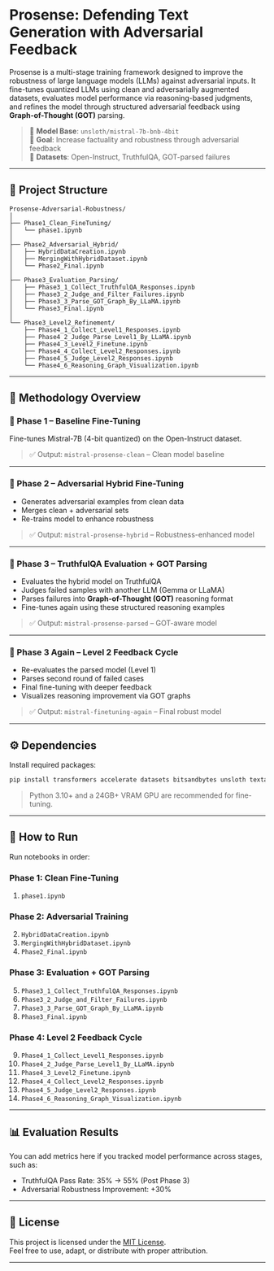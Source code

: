 # Prosense: Defending Text Generation with Adversarial Feedback

Prosense is a multi-stage training framework designed to improve the robustness of large language models (LLMs) against adversarial inputs. It fine-tunes quantized LLMs using clean and adversarially augmented datasets, evaluates model performance via reasoning-based judgments, and refines the model through structured adversarial feedback using **Graph-of-Thought (GOT)** parsing.

> 🚀 **Model Base**: `unsloth/mistral-7b-bnb-4bit`  
> 🧠 **Goal**: Increase factuality and robustness through adversarial feedback  
> 🧪 **Datasets**: Open-Instruct, TruthfulQA, GOT-parsed failures

---

## 📁 Project Structure

```
Prosense-Adversarial-Robustness/
│
├── Phase1_Clean_FineTuning/
│   └── phase1.ipynb
│
├── Phase2_Adversarial_Hybrid/
│   ├── HybridDataCreation.ipynb
│   ├── MergingWithHybridDataset.ipynb
│   └── Phase2_Final.ipynb
│
├── Phase3_Evaluation_Parsing/
│   ├── Phase3_1_Collect_TruthfulQA_Responses.ipynb
│   ├── Phase3_2_Judge_and_Filter_Failures.ipynb
│   ├── Phase3_3_Parse_GOT_Graph_By_LLaMA.ipynb
│   └── Phase3_Final.ipynb
│
└── Phase3_Level2_Refinement/
    ├── Phase4_1_Collect_Level1_Responses.ipynb
    ├── Phase4_2_Judge_Parse_Level1_By_LLaMA.ipynb
    ├── Phase4_3_Level2_Finetune.ipynb
    ├── Phase4_4_Collect_Level2_Responses.ipynb
    ├── Phase4_5_Judge_Level2_Responses.ipynb
    └── Phase4_6_Reasoning_Graph_Visualization.ipynb
```

---

## 📌 Methodology Overview

### 🔹 Phase 1 – Baseline Fine-Tuning
Fine-tunes Mistral-7B (4-bit quantized) on the Open-Instruct dataset.

> ✅ Output: `mistral-prosense-clean` – Clean model baseline

---

### 🔹 Phase 2 – Adversarial Hybrid Fine-Tuning
- Generates adversarial examples from clean data
- Merges clean + adversarial sets
- Re-trains model to enhance robustness

> ✅ Output: `mistral-prosense-hybrid` – Robustness-enhanced model

---

### 🔹 Phase 3 – TruthfulQA Evaluation + GOT Parsing
- Evaluates the hybrid model on TruthfulQA
- Judges failed samples with another LLM (Gemma or LLaMA)
- Parses failures into **Graph-of-Thought (GOT)** reasoning format
- Fine-tunes again using these structured reasoning examples

> ✅ Output: `mistral-prosense-parsed` – GOT-aware model

---

### 🔹 Phase 3 Again – Level 2 Feedback Cycle
- Re-evaluates the parsed model (Level 1)
- Parses second round of failed cases
- Final fine-tuning with deeper feedback
- Visualizes reasoning improvement via GOT graphs

> ✅ Output: `mistral-finetuning-again` – Final robust model

---

## ⚙️ Dependencies

Install required packages:

```bash
pip install transformers accelerate datasets bitsandbytes unsloth textattack torch
```

> Python 3.10+ and a 24GB+ VRAM GPU are recommended for fine-tuning.

---

## 🚀 How to Run

Run notebooks in order:

### Phase 1: Clean Fine-Tuning
1. `phase1.ipynb`

### Phase 2: Adversarial Training
2. `HybridDataCreation.ipynb`
3. `MergingWithHybridDataset.ipynb`
4. `Phase2_Final.ipynb`

### Phase 3: Evaluation + GOT Parsing
5. `Phase3_1_Collect_TruthfulQA_Responses.ipynb`
6. `Phase3_2_Judge_and_Filter_Failures.ipynb`
7. `Phase3_3_Parse_GOT_Graph_By_LLaMA.ipynb`
8. `Phase3_Final.ipynb`

### Phase 4: Level 2 Feedback Cycle
9. `Phase4_1_Collect_Level1_Responses.ipynb`
10. `Phase4_2_Judge_Parse_Level1_By_LLaMA.ipynb`
11. `Phase4_3_Level2_Finetune.ipynb`
12. `Phase4_4_Collect_Level2_Responses.ipynb`
13. `Phase4_5_Judge_Level2_Responses.ipynb`
14. `Phase4_6_Reasoning_Graph_Visualization.ipynb`

---

## 📊 Evaluation Results 
You can add metrics here if you tracked model performance across stages, such as:

- TruthfulQA Pass Rate: 35% → 55% (Post Phase 3)
- Adversarial Robustness Improvement: +30%

---

## 📄 License

This project is licensed under the [MIT License](LICENSE).  
Feel free to use, adapt, or distribute with proper attribution.

---

